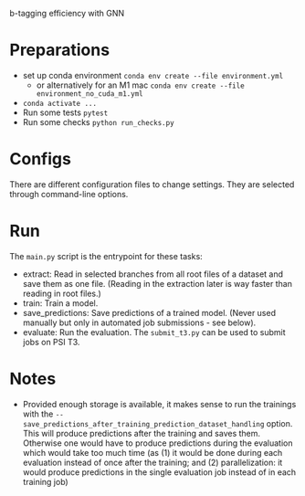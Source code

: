 b-tagging efficiency with GNN

# Preparations
- set up conda environment `conda env create --file environment.yml`
  - or alternatively for an M1 mac `conda env create --file environment_no_cuda_m1.yml`
- `conda activate ...`
- Run some tests `pytest`
- Run some checks `python run_checks.py`

# Configs
There are different configuration files to change settings. They are selected through command-line options.

# Run
The `main.py` script is the entrypoint for these tasks:
- extract: Read in selected branches from all root files of a dataset and save them as one file. (Reading in the extraction later is way faster than reading in root files.)
- train: Train a model.
- save_predictions: Save predictions of a trained model. (Never used manually but only in automated job submissions - see below).
- evaluate: Run the evaluation.
The `submit_t3.py` can be used to submit jobs on PSI T3.

# Notes
- Provided enough storage is available, it makes sense to run the trainings with the `--save_predictions_after_training_prediction_dataset_handling` option. This will produce predictions after the training and saves them. Otherwise one would have to produce predictions during the evaluation which would take too much time (as (1) it would be done during each evaluation instead of once after the training; and (2) parallelization: it would produce predictions in the single evaluation job instead of in each training job)
